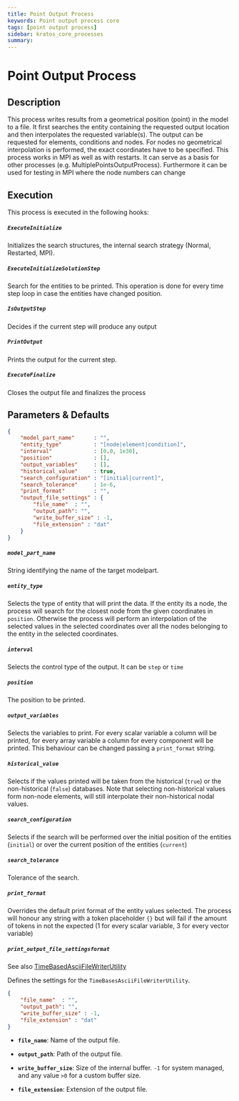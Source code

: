 ```yaml
---
title: Point Output Process
keywords: Point output process core
tags: [point output process]
sidebar: kratos_core_processes
summary: 
---
```


# Point Output Process

## Description

This process writes results from a geometrical position (point) in the model to a file. It first searches the entity containing the requested output location and then interpolates the requested variable(s). The output can be requested for elements, conditions and nodes. For nodes no geometrical interpolation is performed, the exact coordinates have to be specified. This process works in MPI as well as with restarts. It can serve as a basis for other processes (e.g. MultiplePointsOutputProcess). Furthermore it can be used for testing in MPI where the node numbers can change

## Execution

This process is executed in the following hooks:

##### `ExecuteInitialize`

Initializes the search structures, the internal search strategy (Normal, Restarted, MPI).

##### `ExecuteInitializeSolutionStep`

Search for the entities to be printed. This operation is done for every time step loop in case the entities have changed position.

##### `IsOutputStep`

Decides if the current step will produce any output

##### `PrintOutput`

Prints the output for the current step.

##### `ExecuteFinalize`

Closes the output file and finalizes the process

## Parameters & Defaults

```json
{
    "model_part_name"      : "",
    "entity_type"          : "[node|element|condition]",
    "interval"             : [0.0, 1e30],
    "position"             : [],
    "output_variables"     : [],
    "historical_value"     : true,
    "search_configuration" : "[initial|current]",
    "search_tolerance"     : 1e-6,
    "print_format"         : "",
    "output_file_settings" : {
        "file_name"  : "",
        "output_path": "",
        "write_buffer_size" : -1,
        "file_extension" : "dat"
    }
}
```


##### `model_part_name` 
String identifying the name of the target modelpart.

##### `entity_type` 
Selects the type of entity that will print the data. If the entity its a node, the process will search for the closest node from the given coordinates in `position`. Otherwise the process will perform an interpolation of the selected values in the selected coordinates over all the nodes belonging  to the entity in the selected coordinates.

##### `interval` 
Selects the control type of the output. It can be `step` or `time`

##### `position` 
The position to be printed.

##### `output_variables` 
Selects the variables to print. For every scalar variable a column will be printed, for every array variable a column for every component will be printed. This behaviour can be changed passing a `print_format` string.

##### `historical_value` 
Selects if the values printed will be taken from the historical (`true`) or the non-historical (`false`) databases. Note that selecting non-historical values form non-node elements, will still interpolate their non-historical nodal values.

##### `search_configuration` 
Selects if the search will be performed over the initial position of the entities (`initial`) or over the current position of the entities (`current`)

##### `search_tolerance` 
Tolerance of the search.

##### `print_format` 
Overrides the default print format of the entity values selected. The process will honour any string with a token placeholder `{}` but will fail if the amount of tokens in not the expected (1 for every scalar variable, 3 for every vector variable)

##### `print_output_file_settingsformat` 
See also [TimeBasedAsciiFileWriterUtility](../Utilities/time_based_ascii_file_writer_utility.md)

Defines the settings for the `TimeBasesAsciiFileWriterUtility`.

```json
{
    "file_name"  : "",
    "output_path": "",
    "write_buffer_size" : -1,
    "file_extension" : "dat"
}
```

- **`file_name`**: Name of the output file.

- **`output_path`**: Path of the output file.

- **`write_buffer_size`**: Size of the internal buffer. `-1` for system managed, and any value `>0` for a custom buffer size.

- **`file_extension`**: Extension of the output file.
